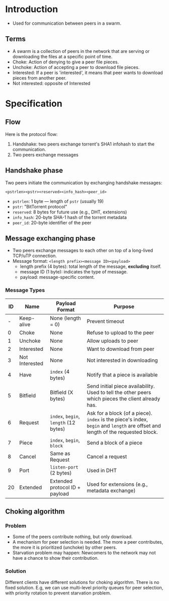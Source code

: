 #  Introduction

- Used for communication between peers in a swarm.
## Terms
- A swarm is a collection of peers in the network that are serving or downloading the files at a specific point of time.
- Choke: Action of denying to give a peer file pieces.
- Unchoke: Action of accepting a peer to download file pieces.
- Interested: If a peer is 'interested', it means that peer wants to download pieces from another peer.
- Not interested: opposite of Interested
# Specification

## Flow
Here is the protocol flow:
1. Handshake: two peers exchange torrent's SHA1 infohash to start the communication.
2. Two peers exchange messages
## Handshake phase
Two peers initiate the communication by exchanging handshake messages:
```
<pstrlen><pstr><reserved><info_hash><peer_id>
```

- `pstrlen`: 1 byte — length of `pstr` (usually 19)
- `pstr`: "BitTorrent protocol"
- `reserved`: 8 bytes for future use (e.g., DHT, extensions)
- `info_hash`: 20-byte SHA-1 hash of the torrent metadata
- `peer_id`: 20-byte identifier of the peer

## Message exchanging phase
- Two peers exchange messages to each other on top of a long-lived TCP/uTP connection.
- Message format: `<length prefix><message ID><payload>`
	- length prefix (4 bytes): total length of the message, **excluding** itself.
    - message ID (1 byte): indicates the type of message.
	- payload: message-specific content.
### Message Types

| ID  | Name           | Payload Format                        | Purpose                                                                                                                        |
| --- | -------------- | ------------------------------------- | ------------------------------------------------------------------------------------------------------------------------------ |
| -   | Keep-alive     | None (length = 0)                     | Prevent timeout                                                                                                                |
| 0   | Choke          | None                                  | Refuse to upload to the peer                                                                                                   |
| 1   | Unchoke        | None                                  | Allow uploads to peer                                                                                                          |
| 2   | Interested     | None                                  | Want to download from peer                                                                                                     |
| 3   | Not Interested | None                                  | Not interested in downloading                                                                                                  |
| 4   | Have           | `index` (4 bytes)                     | Notify that a piece is available                                                                                               |
| 5   | Bitfield       | Bitfield (X bytes)                    | Send initial piece availability. Used to tell the other peers which pieces the client already has.                             |
| 6   | Request        | `index`, `begin`, `length` (12 bytes) | Ask for a block (of a piece). `index` is the piece's index, `begin` and `length` are offset and length of the requested block. |
| 7   | Piece          | `index`, `begin`, `block`             | Send a block of a piece                                                                                                        |
| 8   | Cancel         | Same as Request                       | Cancel a request                                                                                                               |
| 9   | Port           | `listen-port` (2 bytes)               | Used in DHT                                                                                                                    |
| 20  | Extended       | Extended protocol ID + payload        | Used for extensions (e.g., metadata exchange)                                                                                  |
## Choking algorithm

### Problem
- Some of the peers contribute nothing, but only download.
- A mechanism for peer selection is needed. The more a peer contributes, the more it is prioritized (unchoke) by other peers.
- Starvation problem may happen: Newcomers to the network may not have a chance to show their contribution.
### Solution
Different clients have different solutions for choking algorithm. There is no fixed solution.
E.g, we can use multi-level priority queues for peer selection, with priority rotation to prevent starvation problem.
